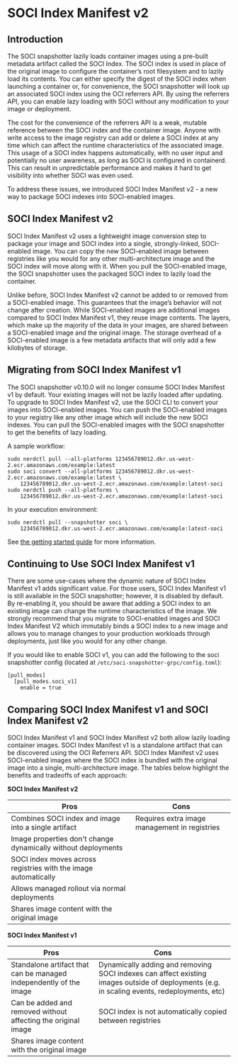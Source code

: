 # SOCI Index Manifest v2

## Introduction

The SOCI snapshotter lazily loads container images using a pre-built metadata artifact called the SOCI Index. The SOCI index is used in place of the original image to configure the container’s root filesystem and to lazily load its contents. You can either specify the digest of the SOCI index when launching a container or, for convenience, the SOCI snapshotter will look up an associated SOCI index using the OCI referrers API. By using the referrers API, you can enable lazy loading with SOCI without any modification to your image or deployment.

The cost for the convenience of the referrers API is a weak, mutable reference between the SOCI index and the container image. Anyone with write access to the image registry can add or delete a SOCI index at any time which can affect the runtime characteristics of the associated image. This usage of a SOCI index happens automatically, with no user input and potentially no user awareness, as long as SOCI is configured in containerd. This can result in unpredictable performance and makes it hard to get visibility into whether SOCI was even used.

To address these issues, we introduced SOCI Index Manifest v2 - a new way to package SOCI indexes into SOCI-enabled images.

## SOCI Index Manifest v2

SOCI Index Manifest v2 uses a lightweight image conversion step to package your image and SOCI index into a single, strongly-linked, SOCI-enabled image. You can copy the new SOCI-enabled image between registries like you would for any other multi-architecture image and the SOCI index will move along with it. When you pull the SOCI-enabled image, the SOCI snapshotter uses the packaged SOCI index to lazily load the container.

Unlike before, SOCI Index Manifest v2 cannot be added to or removed from a SOCI-enabled image. This guarantees that the image’s behavior will not change after creation.
While SOCI-enabled images are additional images compared to SOCI Index Manifest v1, they reuse image contents. The layers, which make up the majority of the data in your images, are shared between a SOCI-enabled image and the original image. The storage overhead of a SOCI-enabled image is a few metadata artifacts that will only add a few kilobytes of storage.

## Migrating from SOCI Index Manifest v1

The SOCI snapshotter v0.10.0 will no longer consume SOCI Index Manifest v1 by default. Your existing images will not be lazily loaded after updating. To upgrade to SOCI Index Manifest v2, use the SOCI CLI to convert your images into SOCI-enabled images. You can push the SOCI-enabled images to your registry like any other image which will include the new SOCI indexes. You can pull the SOCI-enabled images with the SOCI snapshotter to get the benefits of lazy loading.

A sample workflow:

```
sudo nerdctl pull --all-platforms 123456789012.dkr.us-west-2.ecr.amazonaws.com/example:latest
sudo soci convert --all-platforms 123456789012.dkr.us-west-2.ecr.amazonaws.com/example:latest \
    123456789012.dkr.us-west-2.ecr.amazonaws.com/example:latest-soci
sudo nerdctl push --all-platforms \
    123456789012.dkr.us-west-2.ecr.amazonaws.com/example:latest-soci
```

In your execution environment:

```
sudo nerdctl pull --snapshotter soci \
    123456789012.dkr.us-west-2.ecr.amazonaws.com/example:latest-soci
```

See [the getting started guide](./getting-started.md) for more information.

## Continuing to Use SOCI Index Manifest v1

There are some use-cases where the dynamic nature of SOCI Index Manifest v1 adds significant value. For those users, SOCI Index Manifest v1 is still available in the SOCI snapshotter; however, it is disabled by default. By re-enabling it, you should be aware that adding a SOCI index to an existing image can change the runtime characteristics of the image. We strongly recommend that you migrate to SOCI-enabled images and SOCI Index Manifest V2 which immutably binds a SOCI index to a new image and allows you to manage changes to your production workloads through deployments, just like you would for any other change.

If you would like to enable SOCI v1, you can add the following to the soci snapshotter config (located at `/etc/soci-snapshotter-grpc/config.toml`):

```
[pull_modes]
  [pull_modes.soci_v1]
    enable = true
```

## Comparing SOCI Index Manifest v1 and SOCI Index Manifest v2

SOCI Index Manifest v1 and SOCI Index Manifest v2 both allow lazily loading container images. SOCI Index Manifest v1 is a standalone artifact that can be discovered using the OCI Referrers API. SOCI Index Manifest v2 uses SOCI-enabled images where the SOCI index is bundled with the original image into a single, multi-architecture image. The tables below highlight the benefits and tradeoffs of each approach:


**SOCI Index Manifest v2**

| Pros | Cons |
|------|------|
| Combines SOCI index and image into a single artifact | Requires extra image management in registries |
| Image properties don't change dynamically without deployments | |
| SOCI index moves across registries with the image automatically | |
| Allows managed rollout via normal deployments | |
| Shares image content with the original image | |

**SOCI Index Manifest v1**

| Pros | Cons |
|------|------|
| Standalone artifact that can be managed independently of the image | Dynamically adding and removing SOCI indexes can affect existing images outside of deployments (e.g. in scaling events, redeployments, etc) |
| Can be added and removed without affecting the original image | SOCI index is not automatically copied between registries |
| Shares image content with the original image | |

